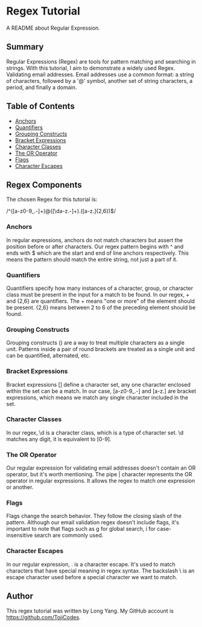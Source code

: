 # Regex Tutorial

A README about Regular Expression.

## Summary

Regular Expressions (Regex) are tools for pattern matching and searching in strings. With this tutorial, I aim to demonstrate a widely used Regex. Validating email addresses. Email addresses use a common format: a string of characters, followed by a '@' symbol, another set of string characters, a period, and finally a domain.

## Table of Contents

- [Anchors](#anchors)
- [Quantifiers](#quantifiers)
- [Grouping Constructs](#grouping-constructs)
- [Bracket Expressions](#bracket-expressions)
- [Character Classes](#character-classes)
- [The OR Operator](#the-or-operator)
- [Flags](#flags)
- [Character Escapes](#character-escapes)

## Regex Components
The chosen Regex for this tutorial is:

/^([a-z0-9_\.-]+)@([\da-z\.-]+)\.([a-z\.]{2,6})$/

### Anchors

In regular expressions, anchors do not match characters but assert the position before or after characters. Our regex pattern begins with ^ and ends with $ which are the start and end of line anchors respectively. This means the pattern should match the entire string, not just a part of it.

### Quantifiers

Quantifiers specify how many instances of a character, group, or character class must be present in the input for a match to be found. In our regex, + and {2,6} are quantifiers. The + means "one or more" of the element should be present. {2,6} means between 2 to 6 of the preceding element should be found.

### Grouping Constructs

Grouping constructs () are a way to treat multiple characters as a single unit. Patterns inside a pair of round brackets are treated as a single unit and can be quantified, alternated, etc.

### Bracket Expressions

Bracket expressions [] define a character set, any one character enclosed within the set can be a match. In our case, [a-z0-9_\.-] and [a-z\.] are bracket expressions, which means we match any single character included in the set.

### Character Classes

In our regex, \d is a character class, which is a type of character set. \d matches any digit, it is equivalent to [0-9].

### The OR Operator

Our regular expression for validating email addresses doesn't contain an OR operator, but it's worth mentioning. The pipe | character represents the OR operator in regular expressions. It allows the regex to match one expression or another.

### Flags

Flags change the search behavior. They follow the closing slash of the pattern. Although our email validation regex doesn't include flags, it's important to note that flags such as g for global search, i for case-insensitive search are commonly used.

### Character Escapes

In our regular expression, \. is a character escape. It's used to match characters that have special meaning in regex syntax. The backslash \ is an escape character used before a special character we want to match.

## Author

This regex tutorial was written by Long Yang. My GitHub account is https://github.com/TojiCodes.
